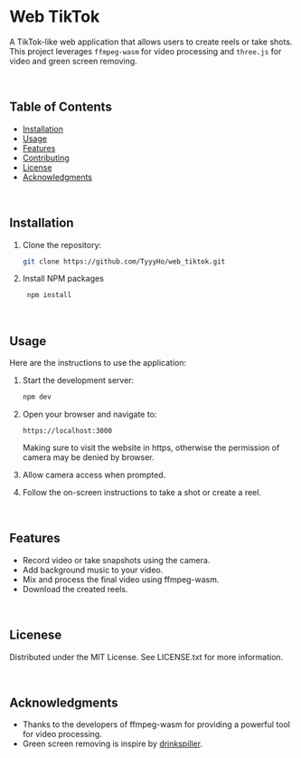 # Web TikTok

A TikTok-like web application that allows users to create reels or take shots. This project leverages `ffmpeg-wasm` for video processing and `three.js` for video and green screen removing.

<br/>

## Table of Contents

- [Installation](#installation)
- [Usage](#usage)
- [Features](#features)
- [Contributing](#contributing)
- [License](#license)
- [Acknowledgments](#acknowledgments)

<br/>

## Installation

1. Clone the repository:
   ```bash
   git clone https://github.com/TyyyHo/web_tiktok.git
   ```
2. Install NPM packages
   ```bash
    npm install
   ```

<br/>

## Usage

Here are the instructions to use the application:

1. Start the development server:

   ```bash
   npm dev
   ```

2. Open your browser and navigate to:

   ```
   https://localhost:3000
   ```

   Making sure to visit the website in https, otherwise the permission of camera may be denied by browser.

3. Allow camera access when prompted.
4. Follow the on-screen instructions to take a shot or create a reel.

<br/>

## Features

- Record video or take snapshots using the camera.
- Add background music to your video.
- Mix and process the final video using ffmpeg-wasm.
- Download the created reels.

<br/>

## Licenese

Distributed under the MIT License. See LICENSE.txt for more information.

<br/>

## Acknowledgments

- Thanks to the developers of ffmpeg-wasm for providing a powerful tool for video processing.
- Green screen removing is inspire by <a href="https://github.com/drinkspiller/threejs_chromakey_video_material">drinkspiller</a>.
